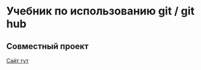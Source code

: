 # Учебник по использованию git / git hub
## Совместный проект
[Сайт тут](https://kirkol94.github.io/git-info-common/)